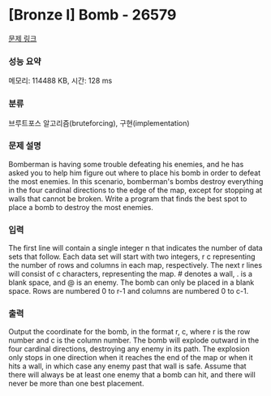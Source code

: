 # [Bronze I] Bomb - 26579 

[문제 링크](https://www.acmicpc.net/problem/26579) 

### 성능 요약

메모리: 114488 KB, 시간: 128 ms

### 분류

브루트포스 알고리즘(bruteforcing), 구현(implementation)

### 문제 설명

<p>Bomberman is having some trouble defeating his enemies, and he has asked you to help him figure out where to place his bomb in order to defeat the most enemies. In this scenario, bomberman's bombs destroy everything in the four cardinal directions to the edge of the map, except for stopping at walls that cannot be broken. Write a program that finds the best spot to place a bomb to destroy the most enemies.</p>

### 입력 

 <p>The first line will contain a single integer n that indicates the number of data sets that follow. Each data set will start with two integers, r c representing the number of rows and columns in each map, respectively. The next r lines will consist of c characters, representing the map. # denotes a wall, . is a blank space, and @ is an enemy. The bomb can only be placed in a blank space. Rows are numbered 0 to r-1 and columns are numbered 0 to c-1.</p>

### 출력 

 <p>Output the coordinate for the bomb, in the format r, c, where r is the row number and c is the column number. The bomb will explode outward in the four cardinal directions, destroying any enemy in its path. The explosion only stops in one direction when it reaches the end of the map or when it hits a wall, in which case any enemy past that wall is safe. Assume that there will always be at least one enemy that a bomb can hit, and there will never be more than one best placement.</p>

